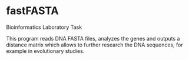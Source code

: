 # fastFASTA
Bioinformatics Laboratory Task

This program reads DNA FASTA files, analyzes the genes and outputs a distance matrix which allows to further research the DNA sequences, for example in evolutionary studies.

